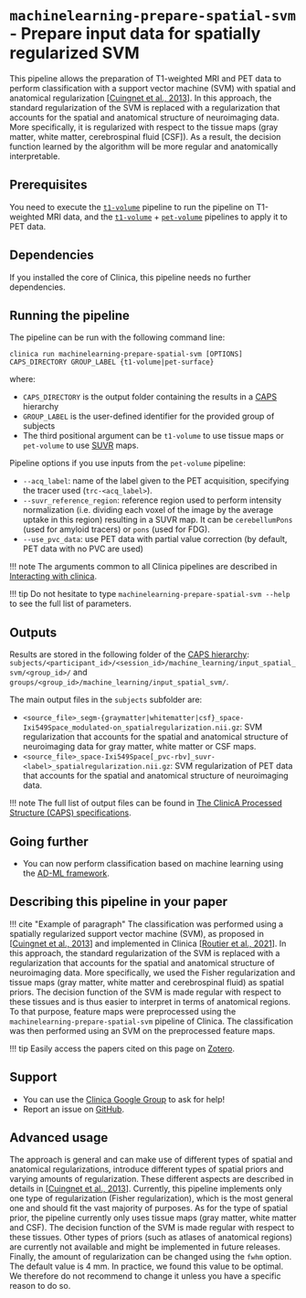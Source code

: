 # `machinelearning-prepare-spatial-svm` - Prepare input data for spatially regularized SVM

This pipeline allows the preparation of T1-weighted MRI and PET data to perform classification with a support vector machine (SVM) with spatial and anatomical regularization [[Cuingnet et al., 2013](https://doi.org/10.1109/TPAMI.2012.142)].
In this approach, the standard regularization of the SVM is replaced with a regularization that accounts for the spatial and anatomical structure of neuroimaging data.
More specifically, it is regularized with respect to the tissue maps (gray matter, white matter, cerebrospinal fluid [CSF]).
As a result, the decision function learned by the algorithm will be more regular and anatomically interpretable.

## Prerequisites

You need to execute the [`t1-volume`](../T1_Volume) pipeline to run the pipeline on T1-weighted MRI data, and the [`t1-volume`](../T1_Volume) + [`pet-volume`](../PET_Volume) pipelines to apply it to PET data.

## Dependencies

If you installed the core of Clinica, this pipeline needs no further dependencies.

## Running the pipeline

The pipeline can be run with the following command line:

```shell
clinica run machinelearning-prepare-spatial-svm [OPTIONS] CAPS_DIRECTORY GROUP_LABEL {t1-volume|pet-surface}
```

where:

- `CAPS_DIRECTORY` is the output folder containing the results in a [CAPS](../../CAPS/Introduction) hierarchy
- `GROUP_LABEL` is the user-defined identifier for the provided group of subjects
- The third positional argument can be `t1-volume` to use tissue maps or `pet-volume` to use [SUVR](../glossary.md#suvr) maps.

Pipeline options if you use inputs from the `pet-volume` pipeline:

- `--acq_label`: name of the label given to the PET acquisition, specifying the tracer used (`trc-<acq_label>`).
- `--suvr_reference_region`: reference region used to perform intensity normalization
(i.e. dividing each voxel of the image by the average uptake in this region) resulting in a SUVR map.
It can be `cerebellumPons` (used for amyloid tracers) or `pons` (used for FDG).
- `--use_pvc_data`: use PET data with partial value correction (by default, PET data with no PVC are used)

!!! note
    The arguments common to all Clinica pipelines are described in [Interacting with clinica](../../InteractingWithClinica).

!!! tip
    Do not hesitate to type `machinelearning-prepare-spatial-svm --help` to see the full list of parameters.

## Outputs

Results are stored in the following folder of the
[CAPS hierarchy](../../CAPS/Specifications/#machinelearning-prepare-spatial-svm-prepare-input-data-for-spatially-regularized-svm):
`subjects/<participant_id>/<session_id>/machine_learning/input_spatial_svm/<group_id>/`
and `groups/<group_id>/machine_learning/input_spatial_svm/`.

The main output files in the `subjects` subfolder are:

- `<source_file>_segm-{graymatter|whitematter|csf}_space-Ixi549Space_modulated-on_spatialregularization.nii.gz`:
SVM regularization that accounts for the spatial and anatomical structure of neuroimaging data for gray matter, white matter or CSF maps.
- `<source_file>_space-Ixi549Space[_pvc-rbv]_suvr-<label>_spatialregularization.nii.gz`:
SVM regularization of PET data that accounts for the spatial and anatomical structure of neuroimaging data.

!!! note
    The full list of output files can be found in [The ClinicA Processed Structure (CAPS) specifications](../../CAPS/Specifications/#machinelearning-prepare-spatial-svm-prepare-input-data-for-spatially-regularized-svm).

## Going further

- You can now perform classification based on machine learning using the [AD-ML framework](https://github.com/aramis-lab/AD-ML).

## Describing this pipeline in your paper

!!! cite "Example of paragraph"
    The classification was performed using a spatially regularized support vector machine (SVM), as proposed in [[Cuingnet et al., 2013](https://doi.org/10.1109/TPAMI.2012.142)] and implemented in Clinica
    [[Routier et al., 2021](https://doi.org/10.3389/fninf.2021.689675)].
    In this approach, the standard regularization of the SVM is replaced with a regularization that accounts for the spatial and anatomical structure of neuroimaging data.
    More specifically, we used the Fisher regularization and tissue maps (gray matter, white matter and cerebrospinal fluid) as spatial priors.
    The decision function of the SVM is made regular with respect to these tissues and is thus easier to interpret in terms of anatomical regions.
    To that purpose, feature maps were preprocessed using the `machinelearning-prepare-spatial-svm` pipeline of Clinica.
    The classification was then performed using an SVM on the preprocessed feature maps.

!!! tip
    Easily access the papers cited on this page on [Zotero](https://www.zotero.org/groups/1517933/aramis_clinica/items/collectionKey/78RQYITS).

## Support

- You can use the [Clinica Google Group](https://groups.google.com/forum/#!forum/clinica-user) to ask for help!
- Report an issue on [GitHub](https://github.com/aramis-lab/clinica/issues).

## Advanced usage

The approach is general and can make use of different types of spatial and anatomical regularizations, introduce different types of spatial priors and varying amounts of regularization.
These different aspects are described in details in [[Cuingnet et al., 2013](https://doi.org/10.1109/TPAMI.2012.142)].
Currently, this pipeline implements only one type of regularization (Fisher regularization), which is the most general one and should fit the vast majority of purposes.
As for the type of spatial prior, the pipeline currently only uses tissue maps (gray matter, white matter and CSF).
The decision function of the SVM is made regular with respect to these tissues.
Other types of priors (such as atlases of anatomical regions) are currently not available and might be implemented in future releases.
Finally, the amount of regularization can be changed using the `fwhm` option.
The default value is 4 mm.
In practice, we found this value to be optimal.
We therefore do not recommend to change it unless you have a specific reason to do so.
